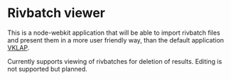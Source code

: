 Rivbatch viewer
=
This is a node-webkit application that will be able to import rivbatch
files and present them in a more user friendly way, than the default application [VKLAP][1].

Currently supports viewing of rivbatches for deletion of results.
Editing is not supported but planned.

  [1]: http://www.isvav.cz/vklap/
